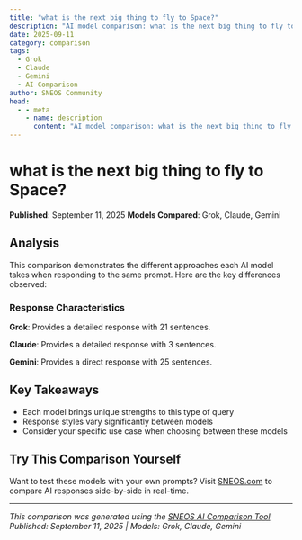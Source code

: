 ```yaml
---
title: "what is the next big thing to fly to Space?"
description: "AI model comparison: what is the next big thing to fly to Space?..."
date: 2025-09-11
category: comparison
tags:
  - Grok
  - Claude
  - Gemini
  - AI Comparison
author: SNEOS Community
head:
  - - meta
    - name: description
      content: "AI model comparison: what is the next big thing to fly to Space?..."
---
```


# what is the next big thing to fly to Space?

**Published**: September 11, 2025
**Models Compared**: Grok, Claude, Gemini

<ChatComparison
  title="what is the next big thing to fly to Space?"
  prompt="what is the next big thing to fly to Space?"
  :responses='{
    "Grok": "Given the current date of September 11, 2025, I\u0027ll provide an update on the next big thing to fly to space based on the latest available information. The landscape of spaceflight is evolving rapidly with numerous exciting missions and projects on the horizon.\n\nOne of the most anticipated upcoming events in spaceflight is the continued development and testing of SpaceX\u0027s Starship, which is poised to be a game-changer for space exploration. While Starship has already undergone several test flights, its role in upcoming missions, including NASA\u0027s Artemis program for lunar exploration, makes it a significant focus. According to recent updates, SpaceX is targeting further test flights and operational missions, with ambitions for orbital refueling and potential lunar landings as part of Artemis III, though exact dates for 2025 missions may still be fluid. Additionally, posts on X highlight strong public and industry excitement for Starship, with expectations of up to 25 launches from Starbase in 2025 and innovations like Mechazilla catching both the booster and ship.\n\nAnother major highlight is NASA\u0027s Artemis II mission, which will send four astronauts on a journey around the Moon and back. This test flight, aimed at validating systems and hardware for deep space exploration, is a critical step toward returning humans to the lunar surface. NASA has recently invited the public to follow this mission, though a specific launch date beyond 2025 is not confirmed in the latest updates.\n\nBeyond these, other notable developments include Blue Origin\u2019s New Glenn rocket debut, which is expected to mark a significant step for the company in 2025, as well as potential lunar cargo landings and other commercial ventures. Posts on X also reflect enthusiasm for Blue Origin\u2019s growth, with mentions of heavy-lift reusable rockets and private lunar missions.\n\nFor the most immediate \u0022next big thing,\u0022 SpaceX, in collaboration with NASA and Northrop Grumman, is targeting a launch no earlier than September 14, 2025, at 6:11 p.m. EDT to deliver science investigations, supplies, and equipment to the International Space Station. While this is a routine resupply mission, it underscores the ongoing momentum in spaceflight operations.\n\nGiven the dynamic nature of space mission schedules, I recommend checking the latest announcements from NASA (nasa.gov) or SpaceX for real-time updates on specific launch dates and mission details. If you\u0027re looking for a particular type of mission (e.g., human spaceflight, lunar, or Mars), let me know, and I can narrow it down further! What aspect of spaceflight are you most interested in?",
    "Claude": "There are several exciting developments on the horizon for space flight:\n\n**Near-term (2024-2026):**\n- **Artemis Moon missions** - NASA\u0027s planned return of humans to the lunar surface\n- **Starship orbital flights** - SpaceX\u0027s massive rocket system for deep space missions\n- **Commercial space stations** - Private replacements for the ISS (Axiom Space, Blue Origin\u0027s Orbital Reef)\n\n**Medium-term (2026-2030s):**\n- **Mars missions** - Both robotic sample returns and potentially the first crewed missions\n- **Lunar bases** - Permanent human settlements on the Moon\n- **Space tourism expansion** - More affordable suborbital and orbital flights\n\n**Longer-term breakthroughs:**\n- **Nuclear propulsion** - Faster travel to Mars and outer planets\n- **Space manufacturing** - Industrial production in zero gravity\n- **Asteroid mining** - Extracting resources from space rocks\n\nThe most immediately exciting might be **Starship\u0027s full orbital capability** and the **Artemis lunar landings**, as these could open up entirely new possibilities for space exploration and commerce.\n\nWhat aspect of space exploration interests you most? The human missions, commercial development, or the technology breakthroughs?",
    "Gemini": "It appears you\u0027re asking about significant upcoming events in space exploration. Here\u0027s a breakdown of some notable missions and launches: \n\n **1. Missions to the Moon** \n\n *   **Commercial Lunar Payload Services (CLPS) Missions:** NASA has several CLPS missions planned for 2025, with deliveries by Astrobotic, Intuitive Machines, and Firefly Aerospace. These missions will carry scientific instruments and technology demonstrations to different lunar locations. \n\n **2. Missions to Mars** \n\n *   **Tianwen-2:** Scheduled for launch in May 2025, this Chinese mission aims to collect samples from a near-Earth asteroid and study a comet. \n *   **Martian Moons eXploration (MMX):**  Japan\u0027s JAXA is developing this robotic mission to explore Mars\u0027 moons, Phobos and Deimos. It aims to determine the origin of these moons and is scheduled for launch around September 2024. The mission plans to collect samples from Phobos and return them to Earth. \n *   **ESCAPADE:** Two NASA-funded orbiters are scheduled to launch in 2025 to study how the solar wind strips away Mars\u0027 atmosphere. \n\n **3. Missions to Venus** \n\n *   ESA\u0027s Jupiter Icy Moons Explorer (JUICE) mission will perform a Venus flyby in August 2025. \n\n **4. Missions to Asteroids** \n\n *   **Lucy Mission:** NASA\u0027s Lucy mission will continue its journey to explore the Jupiter Trojan asteroids. A key event is its flyby of the asteroid 52246 Donaldjohanson on April 20, 2025. \n\n **5. Studying Mercury** \n\n *   **BepiColombo:** This joint mission by ESA and JAXA will make its sixth flyby of Mercury in January 2025 to help the spacecraft enter orbit around Mercury by November 2026. \n\n **6. Upcoming Launches** \n\n *   **SpaceX Falcon 9 CRS NG-23:**  Targeting launch on September 14, 2025. This is the 23rd flight of Northrop Grumman\u0027s Cygnus, an uncrewed resupply spacecraft, to the International Space Station (ISS). \n *   **SpaceX Falcon 9 IMAP:**  Targeting launch on September 23, 2025.  This NASA mission will study the interactions between the solar wind and the local interstellar medium. \n *   **Blue Origin New Glenn NG-2:** Targeting launch in September 2025. \n *   **Starlink Group Launches:** SpaceX has several Starlink Group launches planned throughout September 2025. \n\n Keep in mind that launch dates are subject to change.\n"
  }'
  published-date="18:51"
/>

## Analysis

This comparison demonstrates the different approaches each AI model takes when responding to the same prompt. Here are the key differences observed:

### Response Characteristics

**Grok**: Provides a detailed response with 21 sentences. 

**Claude**: Provides a detailed response with 3 sentences. 

**Gemini**: Provides a direct response with 25 sentences. 

## Key Takeaways

- Each model brings unique strengths to this type of query
- Response styles vary significantly between models
- Consider your specific use case when choosing between these models

## Try This Comparison Yourself

Want to test these models with your own prompts? Visit [SNEOS.com](https://sneos.com) to compare AI responses side-by-side in real-time.

---

*This comparison was generated using the [SNEOS AI Comparison Tool](https://sneos.com)*
*Published: September 11, 2025 | Models: Grok, Claude, Gemini*
